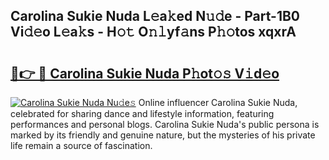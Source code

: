 ## Carolina Sukie Nuda L𝚎a𝚔ed N𝚞𝚍e - Part-1B0 Vi𝚍𝚎o L𝚎a𝚔s - H𝚘𝚝 O𝚗𝚕yf𝚊ns P𝚑𝚘tos xqxrA

# <h2><a href="http://kfe7rp2.oniu.top/?m=Carolina+Sukie+Nuda">🔗👉 🔴 Carolina Sukie Nuda P𝚑ot𝚘𝚜 V𝚒d𝚎o</a></h2>

[![Carolina Sukie Nuda Nu𝚍e𝚜](https://i.imgur.com/0qMVB7G.gif)](http://kfe7rp2.oniu.top/?m=Carolina+Sukie+Nuda)
Online influencer Carolina Sukie Nuda, celebrated for sharing dance and lifestyle information, featuring performances and personal blogs. Carolina Sukie Nuda's public persona is marked by its friendly and genuine nature, but the mysteries of his private life remain a source of fascination.  
